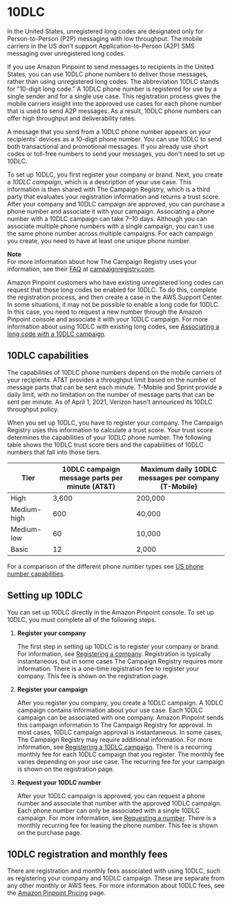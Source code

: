 # 10DLC<a name="settings-10dlc"></a>

In the United States, unregistered long codes are designated only for Person\-to\-Person \(P2P\) messaging with low throughput\. The mobile carriers in the US don't support Application\-to\-Person \(A2P\) SMS messaging over unregistered long codes\.

If you use Amazon Pinpoint to send messages to recipients in the United States, you can use 10DLC phone numbers to deliver those messages, rather than using unregistered long codes\. The abbreviation 10DLC stands for "10\-digit long code\." A 10DLC phone number is registered for use by a single sender and for a single use case\. This registration process gives the mobile carriers insight into the approved use cases for each phone number that is used to send A2P messages\. As a result, 10DLC phone numbers can offer high throughput and deliverability rates\.

A message that you send from a 10DLC phone number appears on your recipients' devices as a 10\-digit phone number\. You can use 10DLC to send both transactional and promotional messages\. If you already use short codes or toll\-free numbers to send your messages, you don't need to set up 10DLC\.

To set up 10DLC, you first register your company or brand\. Next, you create a *10DLC campaign*, which is a description of your use case\. This information is then shared with The Campaign Registry, which is a third party that evaluates your registration information and returns a trust score\. After your company and 10DLC campaign are approved, you can purchase a phone number and associate it with your campaign\. Associating a phone number with a 10DLC campaign can take 7–10 days\. Although you can associate multiple phone numbers with a single campaign, you can't use the same phone number across multiple campaigns\. For each campaign you create, you need to have at least one unique phone number\.

**Note**  
For more information about how The Campaign Registry uses your information, see their [FAQ](https://www.campaignregistry.com/faq/) at [campaignregistry\.com](https://www.campaignregistry.com)\.

Amazon Pinpoint customers who have existing unregistered long codes can request that those long codes be enabled for 10DLC\. To do this, complete the registration process, and then create a case in the AWS Support Center\. In some situations, it may not be possible to enable a long code for 10DLC\. In this case, you need to request a new number through the Amazon Pinpoint console and associate it with your 10DLC campaign\. For more information about using 10DLC with existing long codes, see [Associating a long code with a 10DLC campaign](settings-associate-long-code-10dlc.md)\.

## 10DLC capabilities<a name="10dlc-capabilities"></a>

The capabilities of 10DLC phone numbers depend on the mobile carriers of your recipients\. AT&T provides a throughput limit based on the number of message parts that can be sent each minute\. T\-Mobile and Sprint provide a daily limit, with no limitation on the number of message parts that can be sent per minute\. As of April 1, 2021, Verizon hasn't announced its 10DLC throughput policy\.

When you set up 10DLC, you have to register your company\. The Campaign Registry uses this information to calculate a trust score\. Your trust score determines the capabilities of your 10DLC phone number\. The following table shows the 10DLC trust score tiers and the capabilities of 10DLC numbers that fall into those tiers\.


| Tier | 10DLC campaign message parts per minute \(AT&T\) | Maximum daily 10DLC messages per company \(T\-Mobile\) | 
| --- | --- | --- | 
|  High  |  3,600  | 200,000 | 
| Medium\-high | 600 |  40,000  | 
| Medium\-low | 60 | 10,000 | 
| Basic | 12 | 2,000 | 

For a comparison of the different phone number types see [US phone number capabilities](settings-sms.md#10dlc-product-comparison)\.

## Setting up 10DLC<a name="10dlc-request"></a>

You can set up 10DLC directly in the Amazon Pinpoint console\. To set up 10DLC, you must complete all of the following steps\.

1. **Register your company**

   The first step in setting up 10DLC is to register your company or brand\. For information, see [Registering a company](settings-register-company.md)\. Registration is typically instantaneous, but in some cases The Campaign Registry requires more information\. There is a one\-time registration fee to register your company\. This fee is shown on the registration page\.

1. **Register your campaign**

   After you register you company, you create a 10DLC campaign\. A 10DLC campaign contains information about your use case\. Each 10DLC campaign can be associated with one company\. Amazon Pinpoint sends this campaign information to The Campaign Registry for approval\. In most cases, 10DLC campaign approval is instantaneous\. In some cases, The Campaign Registry may require additional information\. For more information, see [Registering a 10DLC campaign](settings-register-campaign-10dlc.md)\. There is a recurring monthly fee for each 10DLC campaign that you register\. The monthly fee varies depending on your use case\. The recurring fee for your campaign is shown on the registration page\.

1. **Request your 10DLC number**

   After your 10DLC campaign is approved, you can request a phone number and associate that number with the approved 10DLC campaign\. Each phone number can only be associated with a single 10DLC campaign\. For more information, see [Requesting a number](settings-request-number.md)\. There is a monthly recurring fee for leasing the phone number\. This fee is shown on the purchase page\.

## 10DLC registration and monthly fees<a name="10dlc-fees"></a>

There are registration and monthly fees associated with using 10DLC, such as registering your company and 10DLC campaign\. These are separate from any other monthly or AWS fees\. For more information about 10DLC fees, see the [Amazon Pinpoint Pricing](https://aws.amazon.com/pinpoint/pricing/) page\.
